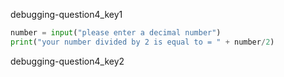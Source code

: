 debugging-question4_key1
```python
number = input("please enter a decimal number")
print("your number divided by 2 is equal to = " + number/2)
```

debugging-question4_key2
